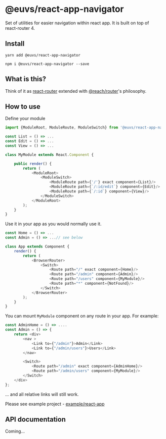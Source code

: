 # @euvs/react-app-navigator
Set of utilities for easier navigation within react app. It is built on top of react-router 4.

## Install 

    yarn add @euvs/react-app-navigator

    npm i @euvs/react-app-navigator --save
    

## What is this?

Think of it as [react-router](https://reacttraining.com/react-router/) extended with [@reach/router](https://reach.tech/router)'s philosophy.


## How to use

Define your module

```js
import {ModuleRoot, ModuleRoute, ModuleSwitch} from '@euvs/react-app-navigator';

const List = () => ...
const Edit = () => ...
const View = () => ...

class MyModule extends React.Component {

    public render() {
        return (
            <ModuleRoot>
                <ModuleSwitch>
                    <ModuleRoute path={'/'} exact component={List}/>
                    <ModuleRoute path={`/:id/edit`} component={Edit}/>
                    <ModuleRoute path={`/:id`} component={View}/>
                </ModuleSwitch>
            </ModuleRoot>
        );
    }
}

```

Use it in your app as you would normally use it.

```js
const Home = () => ...
const Admin = () => ...// see below

class App extends Component {
    render() {
        return (
            <BrowserRouter>
                <Switch>
                    <Route path="/" exact component={Home}/>
                    <Route path="/admin" component={Admin}/>
                    <Route path="/users" component={MyModule}/>
                    <Route path="*" component={NotFound}/>
                </Switch>
            </BrowserRouter>
        );
    }
}
```

You can mount `MyModule` component on any route in your app. For example:


```js
const AdminHome = () => ....
const Admin = () => {
    return <div>
        <nav >
            <Link to={"/admin"}>Admin</Link>
            <Link to={"/admin/users"}>Users</Link>
        </nav>

        <Switch>
            <Route path="/admin" exact component={AdminHome}/>
            <Route path="/admin/users" component={MyModule}/>
        </Switch>
    </div>
};

```

... and all relative links will still work.


Please see example project - [example/react-app](examples/react-app)

## API documentation

Coming... 